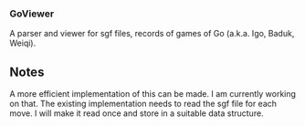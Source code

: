 ### GoViewer ###

A parser and viewer for sgf files, records of games of Go (a.k.a. Igo, Baduk, Weiqi).

## Notes ##

A more efficient implementation of this can be made. I am currently working on that. The existing implementation needs to read the sgf
file for each move. I will make it read once and store in a suitable data structure.


